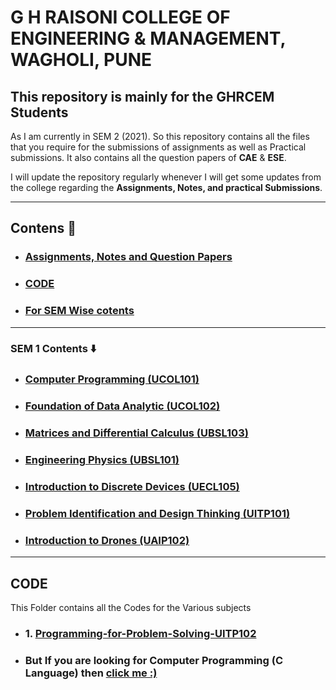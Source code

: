# G H RAISONI COLLEGE OF ENGINEERING & MANAGEMENT, WAGHOLI, PUNE

## This repository is mainly for the GHRCEM Students

As I am currently in SEM 2 (2021). So this repository contains all the files that you require for the submissions of assignments as well as Practical submissions.
It also contains all the question papers of **CAE** & **ESE**.

I will update the repository regularly whenever I will get some updates from the college regarding the **Assignments, Notes, and practical Submissions**.

---

## Contens 🔖

- ###  [Assignments, Notes and Question Papers](https://github.com/swayamterode/GHRCEM/tree/main/Assignments%2C%20Notes%20and%20Question%20Papers/SEM%201)

- ### [CODE](https://github.com/swayamterode/GHRCEM/tree/main/Code)

- ###  [For SEM Wise cotents](https://github.com/swayamterode/GHRCEM/tree/main/Assignments%2C%20Notes%20and%20Question%20Papers)

---

### SEM 1 Contents ⬇️

- ### [Computer Programming (UCOL101)](https://github.com/swayamterode/GHRCEM/tree/main/Assignments%2C%20Notes%20and%20Question%20Papers/SEM%201/1.%20Computer%20Programming%20(UCOL101))

- ### [Foundation of Data Analytic (UCOL102)](https://github.com/swayamterode/GHRCEM/tree/main/Assignments%2C%20Notes%20and%20Question%20Papers/SEM%201/2.%20Foundation%20of%20Data%20Analytic%20(UCOL102))

- ### [Matrices and Differential Calculus (UBSL103)](https://github.com/swayamterode/GHRCEM/tree/main/Assignments%2C%20Notes%20and%20Question%20Papers/SEM%201/3.%20Matrices%20and%20Differential%20Calculus%20(UBSL103))

- ### [Engineering Physics (UBSL101)](https://github.com/swayamterode/GHRCEM/tree/main/Assignments%2C%20Notes%20and%20Question%20Papers/SEM%201/4.%20Engineering%20Physics%20(UBSL101))

- ### [Introduction to Discrete Devices (UECL105)](https://github.com/swayamterode/GHRCEM/tree/main/Assignments%2C%20Notes%20and%20Question%20Papers/SEM%201/5.%20Introduction%20to%20Discrete%20Devices%20(UECL105))

- ### [Problem Identification and Design Thinking (UITP101)](https://github.com/swayamterode/GHRCEM/tree/main/Assignments%2C%20Notes%20and%20Question%20Papers/SEM%201/6.Problem%20Identification%20and%20Design%20Thinking%20(UITP101))

- ### [Introduction to Drones (UAIP102)](https://github.com/swayamterode/GHRCEM/tree/main/Assignments%2C%20Notes%20and%20Question%20Papers/SEM%201/7.Introduction%20to%20Drones%20(UAIP102))

---

## CODE

This Folder contains all the Codes for the Various subjects

- ### 1. [Programming-for-Problem-Solving-UITP102](https://github.com/swayamterode/GHRCEM/tree/main/Code/Programming-for-Problem-Solving-UITP102)

- ### But If you are looking for **Computer Programming (C Language)** then [click me :)](https://github.com/swayamterode/GHRCEM_Computer-Programming-UCOP101/tree/main)
